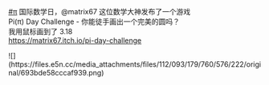 <p><a href="https://e5n.cc/tags/%CF%80" class="mention hashtag" rel="tag">#<span>π</span></a> 国际数学日，@matrix67  这位数学大神发布了一个游戏 <br />Pi(π) Day Challenge - 你能徒手画出一个完美的圆吗？<br />我用鼠标画到了 3.18 <br /><a href="https://matrix67.itch.io/pi-day-challenge" target="_blank" rel="nofollow noopener" translate="no"><span class="invisible">https://</span><span class="ellipsis">matrix67.itch.io/pi-day-challe</span><span class="invisible">nge</span></a></p>
![](https://files.e5n.cc/media_attachments/files/112/093/179/760/576/222/original/693bde58cccaf939.png)